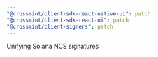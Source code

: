 ```yaml
---
"@crossmint/client-sdk-react-native-ui": patch
"@crossmint/client-sdk-react-ui": patch
"@crossmint/client-signers": patch
---
```


Unifying Solana NCS signatures
